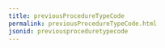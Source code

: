 ```yaml
---
title: previousProcedureTypeCode
permalink: previousProcedureTypeCode.html
jsonid: previousproceduretypecode
---
```

